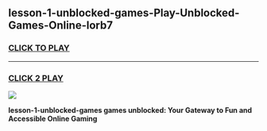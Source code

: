 
## lesson-1-unblocked-games-Play-Unblocked-Games-Online-lorb7
<h3>
<a href="https://premium76.site?title=lesson-1-unblocked-games&ref=25A">CLICK TO PLAY</a></h3>
<hr>

<h3>
<a href="https://premium76.site?title=lesson-1-unblocked-games&ref=25A">CLICK 2 PLAY</a>
  
</h3>

<a href="https://premium76.site?title=lesson-1-unblocked-games&ref=25A"><img src="https://clearcache.store/games.png"></a>


**lesson-1-unblocked-games games unblocked: Your Gateway to Fun and Accessible Online Gaming**
